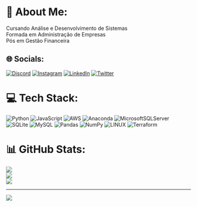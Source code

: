 # 💫 About Me:
Cursando Análise e Desenvolvimento de Sistemas<br>Formada em Administração de Empresas<br>Pós em Gestão Financeira


## 🌐 Socials:
[![Discord](https://img.shields.io/badge/Discord-%237289DA.svg?logo=discord&logoColor=white)](https://discord.gg/vanessa_machado) [![Instagram](https://img.shields.io/badge/Instagram-%23E4405F.svg?logo=Instagram&logoColor=white)](https://instagram.com/vanessamachadooh) [![LinkedIn](https://img.shields.io/badge/LinkedIn-%230077B5.svg?logo=linkedin&logoColor=white)](https://linkedin.com/in/vanessasouzamachado/) [![Twitter](https://img.shields.io/badge/Twitter-%231DA1F2.svg?logo=Twitter&logoColor=white)](https://twitter.com/vanessa_sj93) 

# 💻 Tech Stack:
![Python](https://img.shields.io/badge/python-3670A0?style=flat&logo=python&logoColor=ffdd54) ![JavaScript](https://img.shields.io/badge/javascript-%23323330.svg?style=flat&logo=javascript&logoColor=%23F7DF1E) ![AWS](https://img.shields.io/badge/AWS-%23FF9900.svg?style=flat&logo=amazon-aws&logoColor=white) ![Anaconda](https://img.shields.io/badge/Anaconda-%2344A833.svg?style=flat&logo=anaconda&logoColor=white) ![MicrosoftSQLServer](https://img.shields.io/badge/Microsoft%20SQL%20Sever-CC2927?style=flat&logo=microsoft%20sql%20server&logoColor=white) ![SQLite](https://img.shields.io/badge/sqlite-%2307405e.svg?style=flat&logo=sqlite&logoColor=white) ![MySQL](https://img.shields.io/badge/mysql-%2300f.svg?style=flat&logo=mysql&logoColor=white) ![Pandas](https://img.shields.io/badge/pandas-%23150458.svg?style=flat&logo=pandas&logoColor=white) ![NumPy](https://img.shields.io/badge/numpy-%23013243.svg?style=flat&logo=numpy&logoColor=white) ![LINUX](https://img.shields.io/badge/Linux-FCC624?style=flat&logo=linux&logoColor=black) ![Terraform](https://img.shields.io/badge/terraform-%235835CC.svg?style=flat&logo=terraform&logoColor=white)
# 📊 GitHub Stats:
![](https://github-readme-stats.vercel.app/api?username=vanessamachado93&theme=bear&hide_border=true&include_all_commits=true&count_private=true)<br/>
![](https://github-readme-streak-stats.herokuapp.com/?user=vanessamachado93&theme=bear&hide_border=true)<br/>
![](https://github-readme-stats.vercel.app/api/top-langs/?username=vanessamachado93&theme=bear&hide_border=true&include_all_commits=true&count_private=true&layout=compact)

---
[![](https://visitcount.itsvg.in/api?id=vanessamachado93&icon=0&color=0)](https://visitcount.itsvg.in)

<!-- Proudly created with GPRM ( https://gprm.itsvg.in ) -->
